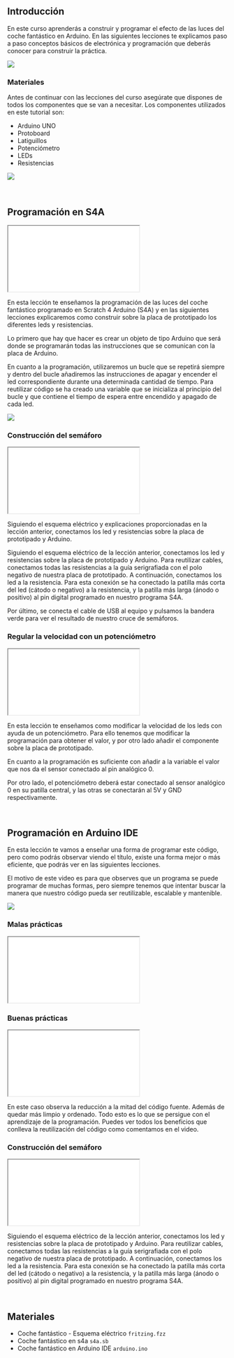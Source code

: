 ## Introducción

En este curso aprenderás a construir y programar el efecto de las luces del coche fantástico en Arduino. En las siguientes lecciones te explicamos paso a paso conceptos básicos de electrónica y programación que deberás conocer para construir la práctica.

![](img/preview.gif)

### Materiales

Antes de continuar con las lecciones del curso asegúrate que dispones de todos los componentes que se van a necesitar. Los componentes utilizados en este tutorial son:

- Arduino UNO
- Protoboard
- Latiguillos
- Potenciómetro
- LEDs
- Resistencias

![](img/esquema-electrico.jpg)



<br />



## Programación en S4A

<div class="iframe">
  <iframe src="//www.youtube.com/embed/0WANe6ktTEc" allowfullscreen></iframe>
</div>

En esta lección te enseñamos la programación de las luces del coche fantástico programado en Scratch 4 Arduino (S4A) y en las siguientes lecciones explicaremos como construir sobre la placa de prototipado los diferentes leds y resistencias.

Lo primero que hay que hacer es crear un objeto de tipo Arduino que será donde se programarán todas las instrucciones que se comunican con la placa de Arduino.

En cuanto a la programación, utilizaremos un bucle que se repetirá siempre y dentro del bucle añadiremos las instrucciones de apagar y encender el led correspondiente durante una determinada cantidad de tiempo. Para reutilizar código se ha creado una variable que se inicializa al principio del bucle y que contiene el tiempo de espera entre encendido y apagado de cada led.

![](img/programacion-s4a.jpg)

### Construcción del semáforo

<div class="iframe">
  <iframe src="//www.youtube.com/embed/QnphMqVGE8A" allowfullscreen></iframe>
</div>

Siguiendo el esquema eléctrico y explicaciones proporcionadas en la lección anterior, conectamos los led y resistencias sobre la placa de prototipado y Arduino.

Siguiendo el esquema eléctrico de la lección anterior, conectamos los led y resistencias sobre la placa de prototipado y Arduino. Para reutilizar cables, conectamos todas las resistencias a la guía serigrafiada con el polo negativo de nuestra placa de prototipado. A continuación, conectamos los led a la resistencia. Para esta conexión se ha conectado la patilla más corta del led (cátodo o negativo) a la resistencia, y la patilla más larga (ánodo o positivo) al pin digital programado en nuestro programa S4A.

Por último, se conecta el cable de USB al equipo y pulsamos la bandera verde para ver el resultado de nuestro cruce de semáforos.

### Regular la velocidad con un potenciómetro

<div class="iframe">
  <iframe src="//www.youtube.com/embed/C9UnmhfXAe4" allowfullscreen></iframe>
</div>

En esta lección te enseñamos como modificar la velocidad de los leds con ayuda de un potenciómetro. Para ello tenemos que modificar la programación para obtener el valor, y por otro lado añadir el componente sobre la placa de prototipado.

En cuanto a la programación es suficiente con añadir a la variable el valor que nos da el sensor conectado al pin analógico 0.

Por otro lado, el potenciómetro deberá estar conectado al sensor analógico 0 en su patilla central, y las otras se conectarán al 5V y GND respectivamente.



<br />



## Programación en Arduino IDE

En esta lección te vamos a enseñar una forma de programar este código, pero como podrás observar viendo el título, existe una forma mejor o más eficiente, que podrás ver en las siguientes lecciones.

El motivo de este video es para que observes que un programa se puede programar de muchas formas, pero siempre tenemos que intentar buscar la manera que nuestro código pueda ser reutilizable, escalable y mantenible.

![](img/malas-vs-buenas-practicas.jpg)

### Malas prácticas

<div class="iframe">
  <iframe src="//www.youtube.com/embed/7CoMjsU0aI4" allowfullscreen></iframe>
</div>

### Buenas prácticas

<div class="iframe">
  <iframe src="//www.youtube.com/embed/7VJ_nCiII6w" allowfullscreen></iframe>
</div>

En este caso observa la reducción a la mitad del código fuente. Además de quedar más limpio y ordenado. Todo esto es lo que se persigue con el aprendizaje de la programación. Puedes ver todos los beneficios que conlleva la reutilización del código como comentamos en el video.


### Construcción del semáforo

<div class="iframe">
  <iframe src="//www.youtube.com/embed/HFzhEpXn6yA" allowfullscreen></iframe>
</div>

Siguiendo el esquema eléctrico de la lección anterior, conectamos los led y resistencias sobre la placa de prototipado y Arduino. Para reutilizar cables, conectamos todas las resistencias a la guía serigrafiada con el polo negativo de nuestra placa de prototipado. A continuación, conectamos los led a la resistencia. Para esta conexión se ha conectado la patilla más corta del led (cátodo o negativo) a la resistencia, y la patilla más larga (ánodo o positivo) al pin digital programado en nuestro programa S4A.



<br />



## Materiales 

- Coche fantástico - Esquema eléctrico `fritzing.fzz`
- Coche fantástico en s4a `s4a.sb`
- Coche fantástico en Arduino IDE `arduino.ino`
